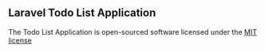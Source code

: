 ## Laravel Todo List Application



The Todo List Application is open-sourced software licensed under the [MIT license](http://opensource.org/licenses/MIT)
